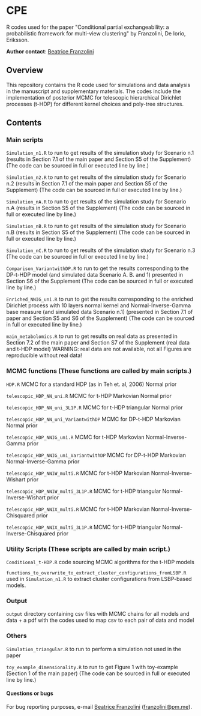 # CPE

R codes used for the paper "Conditional partial exchangeability: a probabilistic framework for multi-view clustering" by Franzolini, De Iorio, Eriksson.

**Author contact**: [Beatrice Franzolini](https://beatricefranzolini.github.io)

## Overview 

This repository contains the R code used for simulations and data analysis in the manuscript and supplementary materials. 
The codes include the implementation of posterior MCMC for telescopic hierarchical Dirichlet processes (t-HDP) for different kernel choices and poly-tree structures.

## Contents 

### Main scripts 

`Simulation_n1.R` to run to get results of the simulation study for Scenario n.1 (results in Section 7.1 of the main paper and Section S5 of the Supplement) (The code can be sourced in full or executed line by line.)

`Simulation_n2.R` to run to get results of the simulation study for Scenario n.2 (results in Section 7.1 of the main paper and Section S5 of the Supplement) (The code can be sourced in full or executed line by line.)

`Simulation_nA.R` to run to get results of the simulation study for Scenario n.A (results in Section S5 of the Supplement) (The code can be sourced in full or executed line by line.)

`Simulation_nB.R` to run to get results of the simulation study for Scenario n.B (results in Section S5 of the Supplement) (The code can be sourced in full or executed line by line.)

`Simulation_nC.R` to run to get results of the simulation study for Scenario n.3 (The code can be sourced in full or executed line by line.)

`Comparison_VariantwithDP.R` to run to get the results corresponding to the DP-t-HDP model (and simulated data Scenario A. B. and 1) presented in Section S6 of the Supplement (The code can be sourced in full or executed line by line.)

`Enriched_NNIG_uni.R` to run to get the results corresponding to the enriched Dirichlet process with 10 layers normal kernel and Normal-Inverse-Gamma base measure (and simulated data Scenario n.1) (presented in Section 7.1 of paper and Section S5 and S6 of the Supplement) (The code can be sourced in full or executed line by line.)

`main_metabolomics.R` to run to get results on real data as presented in Section 7.2 of the main paper and Section S7 of the Supplement (real data and t-HDP model)
WARNING: real data are not available, not all Figures are reproducible without real data!

### MCMC functions (These functions are called by main scripts.)

`HDP.R` MCMC for a standard HDP (as in Teh et. al, 2006) Normal prior

`telescopic_HDP_NN_uni.R` MCMC for t-HDP Markovian Normal prior

`telescopic_HDP_NN_uni_3L1P.R` MCMC for t-HDP triangular Normal prior

`telescopic_HDP_NN_uni_VariantwithDP` MCMC for DP-t-HDP Markovian Normal prior

`telescopic_HDP_NNIG_uni.R` MCMC for t-HDP Markovian Normal-Inverse-Gamma prior

`telescopic_HDP_NNIG_uni_VariantwithDP` MCMC for DP-t-HDP Markovian Normal-Inverse-Gamma prior

`telescopic_HDP_NNIW_multi.R` MCMC for t-HDP Markovian Normal-Inverse-Wishart prior

`telescopic_HDP_NNIW_multi_3L1P.R` MCMC for t-HDP triangular Normal-Inverse-Wishart prior

`telescopic_HDP_NNIX_multi.R` MCMC for t-HDP Markovian Normal-Inverse-Chisquared prior

`telescopic_HDP_NNIX_multi_3L1P.R` MCMC for t-HDP triangular Normal-Inverse-Chisquared prior

### Utility Scripts (These scripts are called by main script.)

`Conditional_t-HDP.R` code sourcing MCMC algorithms for the t-HDP models

`functions_to_overwrite_to_extract_cluster_configurations_fromLSBP.R` used in  `Simulation_n1.R` to extract cluster configurations from LSBP-based models.

### Output

`output` directory containing csv files with MCMC chains for all models and data + a pdf with the codes used to map csv to each pair of data and model

### Others

`Simulation_triangular.R` to run to perform a simulation not used in the paper

`toy_example_dimensionality.R` to run to get Figure 1 with toy-example (Section 1 of the main paper) (The code can be sourced in full or executed line by line.)

#### Questions or bugs
For bug reporting purposes, e-mail [Beatrice Franzolini](https://beatricefranzolini.github.io) (franzolini@pm.me).




